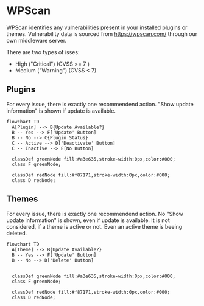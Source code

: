 # WPScan

WPScan identifies any vulnerabilities present in your installed plugins or themes.
Vulnerability data is sourced from https://wpscan.com/ through our own middleware server.

There are two types of isses:
- High ("Critical") (CVSS >= 7 )
- Medium ("Warning") (CVSS < 7)

## Plugins
For every issue, there is exactly one recommendend action. "Show update information" is shown if update is available.
```mermaid
flowchart TD
  A[Plugin] --> B{Update Available?}
  B -- Yes --> F['Update' Button]
  B -- No --> C{Plugin Status}
  C -- Active --> D['Deactivate' Button]
  C -- Inactive --> E[No Button]

  classDef greenNode fill:#a3e635,stroke-width:0px,color:#000;
  class F greenNode;

  classDef redNode fill:#f87171,stroke-width:0px,color:#000;
  class D redNode;
```

## Themes
For every issue, there is exactly one recommendend action. No "Show update information" is shown, even if update is available.
It is not considered, if a theme is active or not. Even an active theme is beeing deleted.
```mermaid
flowchart TD
  A[Theme] --> B{Update Available?}
  B -- Yes --> F['Update' Button]
  B -- No --> D['Delete' Button]


  classDef greenNode fill:#a3e635,stroke-width:0px,color:#000;
  class F greenNode;

  classDef redNode fill:#f87171,stroke-width:0px,color:#000;
  class D redNode;
